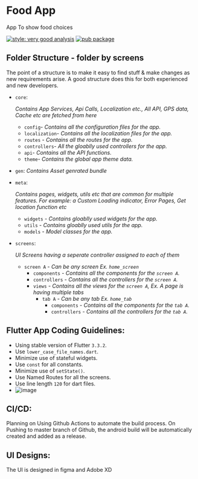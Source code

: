 # Food App
App To show food choices



[![style: very good analysis](https://img.shields.io/badge/style-very_good_analysis-B22C89.svg)](https://pub.dev/packages/very_good_analysis)
[![pub package](https://img.shields.io/pub/v/get.svg?label=get&color=blue)](https://pub.dev/packages/get)

## Folder Structure - folder by screens

The point of a structure is to make it easy to find stuff & make changes as new requirements arise. A good structure does this for both experienced and new developers. 

- `core`:

   *Contains App Services, Api Calls, Localization etc., All API, GPS data, Cache etc are fetched from here*
  - `config`-  *Contains all the configuration files for the app.*
  - `localization`- *Contains all the localization files for the app.*
  - `routes` - *Contains all the routes for the app.*
  - `controllers`- *All the gloablly used controllers for the app.*
  - `api`- *Contains all the API functions.*
  - `theme`- *Contains the global app theme data.*

- `gen`:
  *Contains Asset genrated bundle*

- `meta`:

  *Contains pages, widgets, utils etc that are common for multiple features. For example: a Custom Loading indicator, Error Pages, Get location function etc*
  - `widgets` - *Contains gloablly used widgets for the app.*
  - `utils` - *Contains gloablly used utils for the app.*
  - `models` - *Model classes for the app.*

- `screens`:

  *UI Screens having a seperate controller assigned to each of them*
  - `screen A` - *Can be any screen Ex. `home_screen`*
    - `components` - *Contains all the components for the `screen A`.*
    - `controllers` - *Contains all the controllers for the `screen A`.*
    - `views` - *Contains all the views for the `screen A`, Ex. A page is having multiple tabs*
      - `tab A` - *Can be any tab Ex. `home_tab`*
        - `components` - *Contains all the components for the `tab A`.*
        - `controllers` - *Contains all the controllers for the `tab A`.*

## Flutter App Coding Guidelines:

- Using stable version of Flutter `3.3.2`.
- Use `lower_case_file_names.dart`.
- Minimize use of stateful widgets.
- Use `const` for all constants.
- Minimize use of `setState()`.
- Use Named Routes for all the screens.
- Use line length `120` for dart files.
- ![image](https://user-images.githubusercontent.com/90178033/172284528-a9552834-4875-487d-8483-637b376b6a2f.png)




## CI/CD:
Planning on Using Github Actions to automate the build process.
On Pushing to master branch of Github, the android build will be automatically created and added as a release.


## UI Designs:
The UI is designed in figma and Adobe XD


